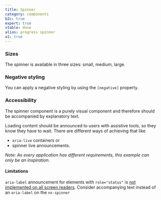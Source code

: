 ```yaml
---
title: Spinner
category: components
b2c: true
expert: true
stable: done
alias: progress spinner
a1: true
---
```


### Sizes

The spinner is available in three sizes: small, medium, large.

<!-- example(spinner-sizes) -->

### Negative styling

You can apply a negative styling by using the `[negative]` property.

<!-- example(spinner-negative) -->

### Accessibility

The spinner component is a purely visual component and therefore should be accompanied by explanatory text.

Loading content should be announced to users with assistive tools, so they know they have to wait.
There are different ways of achieving that like

- `aria-live` containers or
- spinner live announcements.

*Note: As every application has different requirements, this example can only be an inspiration.*

<!-- example(spinner-aria-announcement) -->

#### Limitations

`aria-label` announcement for elements with `role="status"`
is [not implemented on all screen readers](https://a11ysupport.io/tech/aria/status_role#support-table-4). Consider
accompanying text instead of an `aria-label` on the `nx-spinner`
